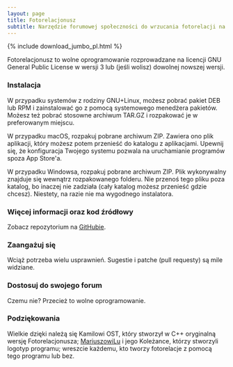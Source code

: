 ```yaml
---
layout: page
title: Fotorelacjonusz
subtitle: Narzędzie forumowej społeczności do wrzucania fotorelacji na skyscrapercity.com
---
```


{% include download_jumbo_pl.html %}

Fotorelacjonusz to wolne oprogramowanie rozprowadzane na licencji GNU General
Public License w wersji 3 lub (jeśli wolisz) dowolnej nowszej wersji.

### Instalacja

W przypadku systemów z rodziny GNU+Linux, możesz pobrać pakiet DEB lub RPM
i zainstalować go z pomocą systemowego menedżera pakietów.  Możesz też pobrać
stosowne archiwum TAR.GZ i rozpakować je w preferowanym miejscu.

W przypadku macOS, rozpakuj pobrane archiwum ZIP.  Zawiera ono plik aplikacji,
który możesz potem przenieść do katalogu z aplikacjami.  Upewnij się,
że konfiguracja Twojego systemu pozwala na uruchamianie programów spoza
App Store'a.

W przypadku Windowsa, rozpakuj pobrane archiwum ZIP.  Plik wykonywalny znajduje
się wewnątrz rozpakowanego folderu.  Nie przenoś tego pliku poza katalog, bo
inaczej nie zadziała (cały katalog możesz przenieść gdzie chcesz).  Niestety,
na razie nie ma wygodnego instalatora.

### Więcej informacji oraz kod źródłowy

Zobacz repozytorium na [GitHubie](https://github.com/fotorelacjonusz/fotorelacjonusz-ng).

### Zaangażuj się

Wciąż potrzeba wielu usprawnień.  Sugestie i patche (pull requesty) są mile
widziane.

### Dostosuj do swojego forum

Czemu nie?  Przecież to wolne oprogramowanie.

### Podziękowania

Wielkie dzięki należą się Kamilowi OST, który stworzył w C++ oryginalną wersję
Fotorelacjonusza;
[MariuszowiLu](https://github.com/marteczek/) i jego Koleżance, którzy stworzyli
logotyp programu;
wreszcie każdemu, kto tworzy fotorelacje z pomocą tego programu lub bez.
